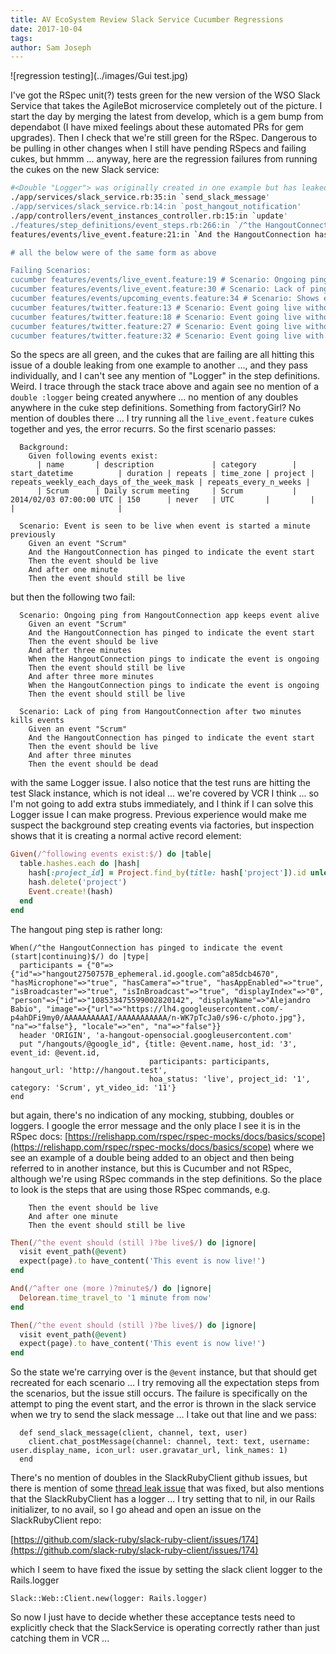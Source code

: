 ```yaml
---
title: AV EcoSystem Review Slack Service Cucumber Regressions
date: 2017-10-04
tags: 
author: Sam Joseph
---
```


![regression testing](../images/Gui test.jpg)

I've got the RSpec unit(?) tests green for the new version of the WSO Slack Service that takes the AgileBot microservice completely out of the picture.  I start the day by merging the latest from develop, which is a gem bump from dependabot (I have mixed feelings about these automated PRs for gem upgrades).  Then I check that we're still green for the RSpec.  Dangerous to be pulling in other changes when I still have pending RSpecs and failing cukes, but hmmm ... anyway, here are the regression failures from running the cukes on the new Slack service:

```sh
#<Double "Logger"> was originally created in one example but has leaked into another example and can no longer be used. rspec-mocks' doubles are designed to only last for one example, and you need to create a new one in each example you wish to use it for. (RSpec::Mocks::ExpiredTestDoubleError)
./app/services/slack_service.rb:35:in `send_slack_message'
./app/services/slack_service.rb:14:in `post_hangout_notification'
./app/controllers/event_instances_controller.rb:15:in `update'
./features/step_definitions/event_steps.rb:266:in `/^the HangoutConnection has pinged to indicate the event (start|continuing)$/'
features/events/live_event.feature:21:in `And the HangoutConnection has pinged to indicate the event start'

# all the below were of the same form as above

Failing Scenarios:
cucumber features/events/live_event.feature:19 # Scenario: Ongoing ping from HangoutConnection app keeps event alive
cucumber features/events/live_event.feature:30 # Scenario: Lack of ping from HangoutConnection after two minutes kills events
cucumber features/events/upcoming_events.feature:34 # Scenario: Shows event past end time when still live
cucumber features/twitter.feature:13 # Scenario: Event going live without valid live stream does not cause youtube link to be tweeted
cucumber features/twitter.feature:18 # Scenario: Event going live without valid live stream will have youtube link tweeted later when live
cucumber features/twitter.feature:27 # Scenario: Event going live without valid live stream still causes hangout link to be tweeted
cucumber features/twitter.feature:32 # Scenario: Event going live with valid livestream causes tweets of hangout link and youtube link to be sent
```

So the specs are all green, and the cukes that are failing are all hitting this issue of a double leaking from one example to another ..., and they pass individually, and I can't see any mention of "Logger" in the step definitions. Weird.  I trace through the stack trace above and again see no mention of a `double :logger` being created anywhere ... no mention of any doubles anywhere in the cuke step definitions.  Something from factoryGirl?  No mention of doubles there ... I try running all the `live_event.feature` cukes together and yes, the error recurrs.  So the first scenario passes:

```
  Background:
    Given following events exist:
      | name       | description             | category        | start_datetime          | duration | repeats | time_zone | project | repeats_weekly_each_days_of_the_week_mask | repeats_every_n_weeks |
      | Scrum      | Daily scrum meeting     | Scrum           | 2014/02/03 07:00:00 UTC | 150      | never   | UTC       |         |                                           |                       |

  Scenario: Event is seen to be live when event is started a minute previously
    Given an event "Scrum"
    And the HangoutConnection has pinged to indicate the event start
    Then the event should be live
    And after one minute
    Then the event should still be live
```

but then the following two fail:

```
  Scenario: Ongoing ping from HangoutConnection app keeps event alive
    Given an event "Scrum"
    And the HangoutConnection has pinged to indicate the event start
    Then the event should be live
    And after three minutes
    When the HangoutConnection pings to indicate the event is ongoing
    Then the event should still be live
    And after three more minutes
    When the HangoutConnection pings to indicate the event is ongoing
    Then the event should still be live

  Scenario: Lack of ping from HangoutConnection after two minutes kills events
    Given an event "Scrum"
    And the HangoutConnection has pinged to indicate the event start
    Then the event should be live
    And after three minutes
    Then the event should be dead
```

with the same Logger issue.  I also notice that the test runs are hitting the test Slack instance, which is not ideal ... we're covered by VCR I think ... so I'm not going to add extra stubs immediately, and I think if I can solve this Logger issue I can make progress.  Previous experience would make me suspect the background step creating events via factories, but inspection shows that it is creating a normal active record element:

```rb
Given(/^following events exist:$/) do |table|
  table.hashes.each do |hash|
    hash[:project_id] = Project.find_by(title: hash['project']).id unless hash['project'].blank?
    hash.delete('project')
    Event.create!(hash)
  end
end
```

The hangout ping step is rather long:

```
When(/^the HangoutConnection has pinged to indicate the event (start|continuing)$/) do |type|
  participants = {"0"=>{"id"=>"hangout2750757B_ephemeral.id.google.com^a85dcb4670", "hasMicrophone"=>"true", "hasCamera"=>"true", "hasAppEnabled"=>"true", "isBroadcaster"=>"true", "isInBroadcast"=>"true", "displayIndex"=>"0", "person"=>{"id"=>"108533475599002820142", "displayName"=>"Alejandro Babio", "image"=>{"url"=>"https://lh4.googleusercontent.com/-p4ahDFi9my0/AAAAAAAAAAI/AAAAAAAAAAA/n-WK7pTcJa0/s96-c/photo.jpg"}, "na"=>"false"}, "locale"=>"en", "na"=>"false"}}
  header 'ORIGIN', 'a-hangout-opensocial.googleusercontent.com'
  put "/hangouts/@google_id", {title: @event.name, host_id: '3', event_id: @event.id,
                               participants: participants, hangout_url: 'http://hangout.test',
                               hoa_status: 'live', project_id: '1', category: 'Scrum', yt_video_id: '11'}
end
```
but again, there's no indication of any mocking, stubbing, doubles or loggers.  I google the error message and the only place I see it is in the RSpec docs: [https://relishapp.com/rspec/rspec-mocks/docs/basics/scope](https://relishapp.com/rspec/rspec-mocks/docs/basics/scope) where we see an example of a double being added to an object and then being referred to in another instance, but this is Cucumber and not RSpec, although we're using RSpec commands in the step definitions.  So the place to look is the steps that are using those RSpec commands, e.g. 

```
    Then the event should be live
    And after one minute
    Then the event should still be live
```

```rb
Then(/^the event should (still )?be live$/) do |ignore|
  visit event_path(@event)
  expect(page).to have_content('This event is now live!')
end
```

```rb
And(/^after one (more )?minute$/) do |ignore|
  Delorean.time_travel_to '1 minute from now'
end
```

```rb
Then(/^the event should (still )?be live$/) do |ignore|
  visit event_path(@event)
  expect(page).to have_content('This event is now live!')
end
```

So the state we're carrying over is the `@event` instance, but that should get recreated for each scenario ... I try removing all the expectation steps from the scenarios, but the issue still occurs.  The failure is specifically on the attempt to ping the event start, and the error is thrown in the slack service when we try to send the slack message ... I take out that line and we pass:

```
  def send_slack_message(client, channel, text, user)
    client.chat_postMessage(channel: channel, text: text, username: user.display_name, icon_url: user.gravatar_url, link_names: 1)
  end
```

There's no mention of doubles in the SlackRubyClient github issues, but there is mention of some [thread leak issue](https://github.com/slack-ruby/slack-ruby-client/issues/104) that was fixed, but also mentions that the SlackRubyClient has a logger ... I try setting that to nil, in our Rails initializer, to no avail, so I go ahead and open an issue on the SlackRubyClient repo:

[https://github.com/slack-ruby/slack-ruby-client/issues/174](https://github.com/slack-ruby/slack-ruby-client/issues/174)

which I seem to have fixed the issue by setting the slack client logger to the Rails.logger

```
Slack::Web::Client.new(logger: Rails.logger)
```

So now I just have to decide whether these acceptance tests need to explicitly check that the SlackService is operating correctly rather than just catching them in VCR ...
